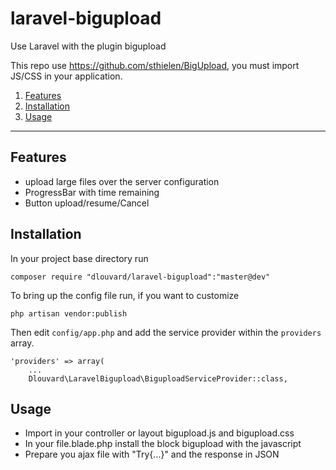 # laravel-bigupload
Use Laravel with the plugin bigupload

This repo use https://github.com/sthielen/BigUpload, you must import JS/CSS in your application.

1. [Features](#features)
2. [Installation](#Installation)
3. [Usage](#Usage)

----

<a id="features"></a>
## Features
- upload large files over the server configuration 
- ProgressBar with time remaining
- Button upload/resume/Cancel

<a id="installation"></a>
## Installation

In your project base directory run

	composer require "dlouvard/laravel-bigupload":"master@dev"
	
To bring up the config file run, if you want to customize

	php artisan vendor:publish
	
Then edit `config/app.php` and add the service provider within the `providers` array.

	'providers' => array(
		...
		Dlouvard\LaravelBigupload\BiguploadServiceProvider::class,

<a id="usage"></a>
## Usage

- Import in your controller or layout bigupload.js and bigupload.css
- In your file.blade.php install the block bigupload with the javascript
- Prepare you ajax file with "Try{...}" and the response in JSON







